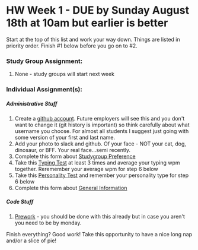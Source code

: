 # HW Week 1 - DUE by Sunday August 18th at 10am but earlier is better

Start at the top of this list and work your way down.  Things are listed in priority order.  Finish #1 below before you go on to #2.


### Study Group Assignment:
1.  None - study groups will start next week

### Individual Assignment(s):
##### Administrative Stuff
1. Create a [github account](https://github.com).  Future employers will see this and you don't want to change it (git history is important) so think carefully about what username you choose.  For almost all students I suggest just going with some version of your first and last name.
2. Add your photo to slack and github.  Of your face - NOT your cat, dog, dinosaur, or BFF.  Your real face...semi recently.
3. Complete this form about [Studygroup Preference](https://forms.gle/uNp2WsdGdUGUDa9U9)
4. Take this [Typing Test](https://www.typing.com/student/test/3) at least 3 times and average your typing wpm together.  Reremember your average wpm for step 6 below
5. Take this [Personality Test](https://www.16personalities.com/free-personality-test) and remember your personality type for step 6 below
6. Complete this form about [General Information](https://forms.gle/x219BALC5Cc1yLTg8)

##### Code Stuff
1. [Prework](https://github.com/nss-nightclass-projects/prework) - you should be done with this already but in case you aren't you need to be by monday.

Finish everything? Good work!  Take this opportunity to have a nice long nap and/or a slice of pie!
